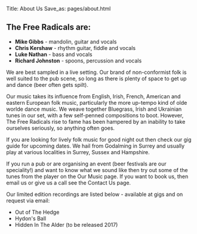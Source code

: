 Title: About Us
Save_as: pages/about.html

## The Free Radicals are:

* **Mike Gibbs** - mandolin, guitar and vocals
* **Chris Kershaw** - rhythm guitar, fiddle and vocals
* **Luke Nathan** - bass and vocals
* **Richard Johnston** - spoons, percussion and vocals

We are best sampled in a live setting. Our brand of non-conformist folk is well suited to the pub scene, so long as there is plenty of space to get up and dance (beer often gets spilt).

Our music takes its influence from English, Irish, French, American and eastern European folk music, particularly the more up-tempo kind of olde worlde dance music. We weave together Bluegrass, Irish and Ukrainian tunes in our set, with a few self-penned compositions to boot. However, The Free Radicals rise to fame has been hampered by an inability to take ourselves seriously, so anything often goes.

If you are looking for lively folk music for good night out then check our gig guide for upcoming dates. We hail from Godalming in Surrey and usually play at various localities in Surrey, Sussex and Hampshire.

If you run a pub or are organising an event (beer festivals are our speciality!) and want to know what we sound like then try out some of the tunes from the player on the Our Music page. If you want to book us, then email us or give us a call see the Contact Us page.

Our limited edition recordings are listed below - available at gigs and on request via email:

* Out of The Hedge
* Hydon's Ball
* Hidden In The Alder (to be released 2017)
